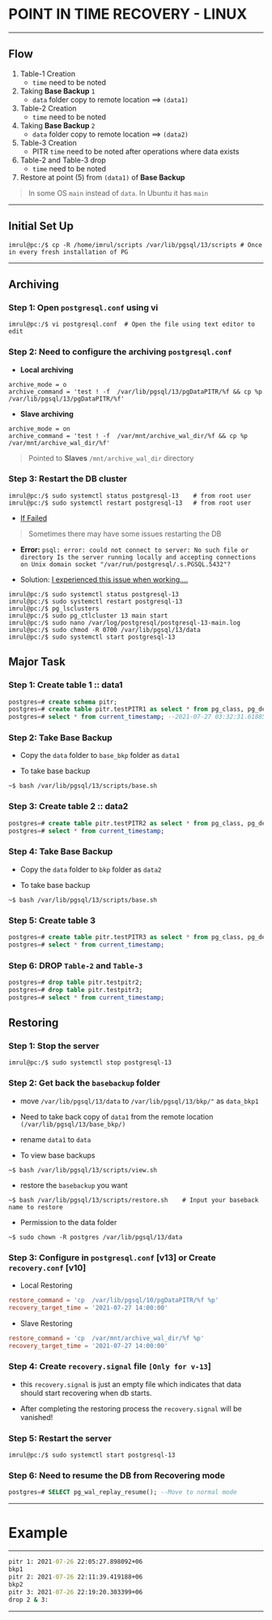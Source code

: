 # **POINT IN TIME RECOVERY - LINUX**

---

## Flow

1. Table-1 Creation
    - `time` need to be noted
2. Taking **Base Backup** `1`
    - `data` folder copy to remote location ==> `(data1)`
3. Table-2 Creation 
    - `time` need to be noted
4. Taking **Base Backup** `2`
    - `data` folder copy to remote location ==> `(data2)`
5. Table-3 Creation 
    - PITR `time` need to be noted after operations where data exists
6. Table-2 and Table-3 drop
    - `time` need to be noted
7. Restore at point (5) from `(data1)` of **Base Backup**

> In some OS `main` instead of `data`. In Ubuntu it has `main`

---

## Initial Set Up 

```shell
imrul@pc:/$ cp -R /home/imrul/scripts /var/lib/pgsql/13/scripts # Once in every fresh installation of PG
```

---

## **Archiving**

### Step 1: Open `postgresql.conf` using vi

```shell
imrul@pc:/$ vi postgresql.conf  # Open the file using text editor to edit
```


### Step 2: Need to configure the archiving `postgresql.conf`

- **Local archiving**

```text
archive_mode = o
archive_command = 'test ! -f  /var/lib/pgsql/13/pgDataPITR/%f && cp %p  /var/lib/pgsql/13/pgDataPITR/%f'
```

- **Slave archiving**

```text
archive_mode = on
archive_command = 'test ! -f  /var/mnt/archive_wal_dir/%f && cp %p  /var/mnt/archive_wal_dir/%f'
```

> Pointed to **Slaves** `/mnt/archive_wal_dir` directory

### Step 3: Restart the DB cluster

```shell
imrul@pc:/$ sudo systemctl status postgresql-13    # from root user
imrul@pc:/$ sudo systemctl restart postgresql-13   # from root user
```

- [If Failed](https://dba.stackexchange.com/questions/196931/how-to-restart-postgresql-server-under-centos-7)

> Sometimes there may have some issues restarting the DB

- **Error:** `psql: error: could not connect to server: No such file or directory Is the server running locally and accepting connections on Unix domain socket "/var/run/postgresql/.s.PGSQL.5432"?`

- Solution: [I experienced this issue when working....](https://stackoverflow.com/questions/31645550/postgresql-why-psql-cant-connect-to-server)

```shell
imrul@pc:/$ sudo systemctl status postgresql-13
imrul@pc:/$ sudo systemctl restart postgresql-13
imrul@pc:/$ pg_lsclusters
imrul@pc:/$ sudo pg_ctlcluster 13 main start
imrul@pc:/$ sudo nano /var/log/postgresql/postgresql-13-main.log
imrul@pc:/$ sudo chmod -R 0700 /var/lib/pgsql/13/data
imrul@pc:/$ sudo systemctl start postgresql-13
```

## **Major Task**

### Step 1: Create table 1 :: data1

```sql
postgres=# create schema pitr;
postgres=# create table pitr.testPITR1 as select * from pg_class, pg_description;  ---DDL activity
postgres=# select * from current_timestamp; --2021-07-27 03:32:31.618857-04
```

### Step 2: Take Base Backup

- Copy the `data` folder to `base_bkp` folder as `data1`

- To take base backup

```shell
~$ bash /var/lib/pgsql/13/scripts/base.sh
```


### Step 3: Create table 2 :: data2

```sql
postgres=# create table pitr.testPITR2 as select * from pg_class, pg_description;  ---DDL activity
postgres=# select * from current_timestamp; 
```

### Step 4: Take Base Backup

- Copy the `data` folder to `bkp` folder as `data2`

- To take base backup

```shell
~$ bash /var/lib/pgsql/13/scripts/base.sh
```

### Step 5: Create table 3 

```sql
postgres=# create table pitr.testPITR3 as select * from pg_class, pg_description;  ---DDL activity
postgres=# select * from current_timestamp; 
```

### Step 6: DROP `Table-2` and `Table-3` 

```sql
postgres=# drop table pitr.testpitr2;
postgres=# drop table pitr.testpitr3;
postgres=# select * from current_timestamp;
```


## **Restoring**

### Step 1: Stop the server

```shell
imrul@pc:/$ sudo systemctl stop postgresql-13
```

### Step 2: Get back the `basebackup` folder

- move `/var/lib/pgsql/13/data` to `/var/lib/pgsql/13/bkp/"` as `data_bkp1`

- Need to take back copy of `data1` from the remote location `(/var/lib/pgsql/13/base_bkp/)`

- rename `data1` to `data`

- To view base backups

```shell
~$ bash /var/lib/pgsql/13/scripts/view.sh
```

- restore the `basebackup` you want

```shell
~$ bash /var/lib/pgsql/13/scripts/restore.sh    # Input your baseback name to restore 
```

- Permission to the data folder

```shell
~$ sudo chown -R postgres /var/lib/pgsql/13/data 
```

### Step 3: Configure in `postgresql.conf` [v13] or Create `recovery.conf` [v10]

- Local Restoring

```conf
restore_command = 'cp  /var/lib/pgsql/10/pgDataPITR/%f %p'
recovery_target_time = '2021-07-27 14:00:00'
```

- Slave Restoring

```conf
restore_command = 'cp  /var/mnt/archive_wal_dir/%f %p'
recovery_target_time = '2021-07-27 14:00:00'
```


### Step 4: Create `recovery.signal` file `[Only for v-13`]

- this `recovery.signal` is just an empty file which indicates that data should start recovering when db starts.

- After completing the restoring process the `recovery.signal` will be vanished!

### Step 5: Restart the server

```shell
imrul@pc:/$ sudo systemctl start postgresql-13
```

### Step 6: Need to resume the DB from Recovering mode

```sql
postgres=# SELECT pg_wal_replay_resume(); --Move to normal mode
```

---

# **Example**

---

```cmd
pitr 1: 2021-07-26 22:05:27.898092+06
bkp1
pitr 2: 2021-07-26 22:11:39.419188+06
bkp2
pitr 3: 2021-07-26 22:19:20.303399+06
drop 2 & 3: 
```

---



